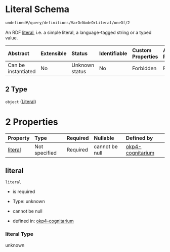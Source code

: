 # Literal Schema

```txt
undefined#/query/definitions/VarOrNodeOrLiteral/oneOf/2
```

An RDF [literal](https://www.w3.org/TR/rdf11-concepts/#dfn-literal), i.e. a simple literal, a language-tagged string or a typed value.

| Abstract            | Extensible | Status         | Identifiable | Custom Properties | Additional Properties | Access Restrictions | Defined In                                                                     |
| :------------------ | :--------- | :------------- | :----------- | :---------------- | :-------------------- | :------------------ | :----------------------------------------------------------------------------- |
| Can be instantiated | No         | Unknown status | No           | Forbidden         | Forbidden             | none                | [okp4-cognitarium.json\*](schema/okp4-cognitarium.json "open original schema") |

## 2 Type

`object` ([Literal](okp4-cognitarium-querymsg-definitions-varornodeorliteral-oneof-literal.md))

# 2 Properties

| Property            | Type          | Required | Nullable       | Defined by                                                                                                                                                                                    |
| :------------------ | :------------ | :------- | :------------- | :-------------------------------------------------------------------------------------------------------------------------------------------------------------------------------------------- |
| [literal](#literal) | Not specified | Required | cannot be null | [okp4-cognitarium](okp4-cognitarium-querymsg-definitions-varornodeorliteral-oneof-literal-properties-literal.md "undefined#/query/definitions/VarOrNodeOrLiteral/oneOf/2/properties/literal") |

## literal



`literal`

*   is required

*   Type: unknown

*   cannot be null

*   defined in: [okp4-cognitarium](okp4-cognitarium-querymsg-definitions-varornodeorliteral-oneof-literal-properties-literal.md "undefined#/query/definitions/VarOrNodeOrLiteral/oneOf/2/properties/literal")

### literal Type

unknown
